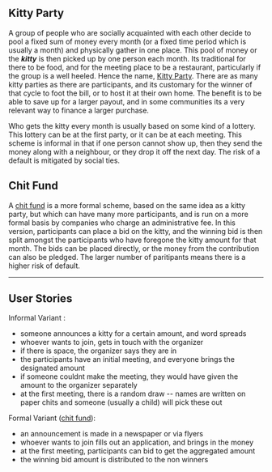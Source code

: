 ## Kitty Party

A group of people who are socially acquainted with each other decide to pool a fixed sum of money every month (or a fixed time period which is usually a month) and physically gather in one place. This pool of money or the ***kitty*** is then picked up by one person each month. Its traditional for there to be food, and for the meeting place to be a restaurant, particularly if the group is a well heeled. Hence the name, [Kitty Party]. There are as many kitty parties as there are participants, and its customary for the winner of that cycle to foot the bill, or to host it at their own home. The benefit is to be able to save up for a larger payout, and in some communities its a very relevant way to finance a larger purchase.

Who gets the kitty every month is usually based on some kind of a lottery. This lottery can be at the first party, or it can be at each meeting. This scheme is informal in that if one person cannot show up, then they send the money along with a neighbour, or they drop it off the next day. The risk of a default is mitigated by social ties.

## Chit Fund

A [chit fund] is a more formal scheme, based on the same idea as a kitty party, but which can have many more participants, and is run on a more formal basis by companies who charge an administrative fee. In this version, participants can place a bid on the kitty, and the winning bid is then split amongst the participants who have foregone the kitty amount for that month. The bids can be placed directly, or the money from the contribution can also be pledged. The larger number of paritipants means there is a higher risk of default.

---------------------

## User Stories

Informal Variant :

- someone announces a kitty for a certain amount, and word spreads
- whoever wants to join, gets in touch with the organizer
- if there is space, the organizer says they are in
- the participants have an initial meeting, and everyone brings the designated amount
- if someone couldnt make the meeting, they would have given the amount to the organizer separately
- at the first meeting, there is a random draw -- names are written on paper chits and someone (usually a child) will pick these out

Formal Variant ([chit fund]):

- an announcement is made in a newspaper or via flyers
- whoever wants to join fills out an application, and brings in the money
- at the first meeting, participants can bid to get the aggregated amount
- the winning bid amount is distributed to the non winners

[chit fund]: https://en.wikipedia.org/wiki/Chit_fund
[Kitty Party]: https://en.wikipedia.org/wiki/Kitty_party